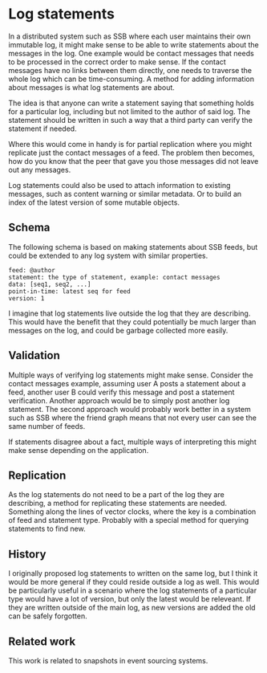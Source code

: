 # Log statements

In a distributed system such as SSB where each user maintains their
own immutable log, it might make sense to be able to write statements
about the messages in the log. One example would be contact messages
that needs to be processed in the correct order to make sense. If the
contact messages have no links between them directly, one needs to
traverse the whole log which can be time-consuming. A method for
adding information about messages is what log statements are about.

The idea is that anyone can write a statement saying that something
holds for a particular log, including but not limited to the author of
said log. The statement should be written in such a way that a third
party can verify the statement if needed.

Where this would come in handy is for partial replication where you
might replicate just the contact messages of a feed. The problem then
becomes, how do you know that the peer that gave you those messages
did not leave out any messages.

Log statements could also be used to attach information to existing
messages, such as content warning or similar metadata. Or to build an
index of the latest version of some mutable objects.

## Schema

The following schema is based on making statements about SSB feeds,
but could be extended to any log system with similar properties.

```
feed: @author
statement: the type of statement, example: contact messages
data: [seq1, seq2, ...]
point-in-time: latest seq for feed
version: 1
```

I imagine that log statements live outside the log that they are
describing. This would have the benefit that they could potentially be
much larger than messages on the log, and could be garbage collected
more easily.

## Validation

Multiple ways of verifying log statements might make sense. Consider
the contact messages example, assuming user A posts a statement about
a feed, another user B could verify this message and post a statement
verification. Another approach would be to simply post another log
statement. The second approach would probably work better in a system
such as SSB where the friend graph means that not every user can see
the same number of feeds.

If statements disagree about a fact, multiple ways of interpreting
this might make sense depending on the application.

## Replication

As the log statements do not need to be a part of the log they are
describing, a method for replicating these statements are
needed. Something along the lines of vector clocks, where the key is a
combination of feed and statement type. Probably with a special method
for querying statements to find new.

## History

I originally proposed log statements to written on the same log, but I
think it would be more general if they could reside outside a log as
well. This would be particularly useful in a scenario where the log
statements of a particular type would have a lot of version, but only
the latest would be releveant. If they are written outside of the main
log, as new versions are added the old can be safely forgotten.

## Related work

This work is related to snapshots in event sourcing systems.
